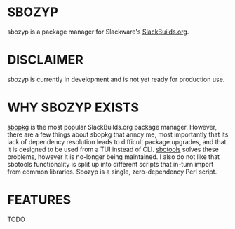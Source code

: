 # SBOZYP

sbozyp is a package manager for Slackware's [SlackBuilds.org](https://slackbuilds.org/).

# DISCLAIMER

sbozyp is currently in development and is not yet ready for production use.

# WHY SBOZYP EXISTS

[sbopkg](https://sbopkg.org/) is the most popular SlackBuilds.org package manager. However, there are a few things about sbopkg that annoy me, most importantly that its lack of dependency resolution leads to difficult package upgrades, and that it is designed to be used from a TUI instead of CLI. [sbotools](https://pink-mist.github.io/sbotools/) solves these problems, however it is no-longer being maintained. I also do not like that sbotools functionality is split up into different scripts that in-turn import from common libraries. Sbozyp is a single, zero-dependency Perl script.

# FEATURES

TODO
